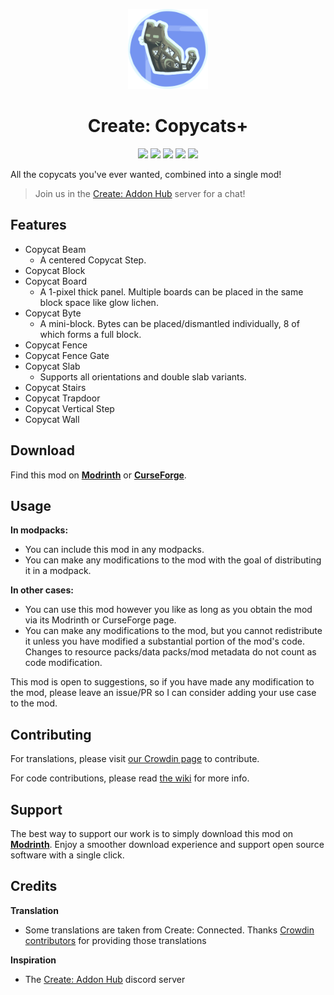 <p align="center"><img src="https://raw.githubusercontent.com/copycats-plus/copycats/main/src/main/resources/copycats_icon.png" alt="Logo" width="128"></p>

<h1 align="center">Create: Copycats+</h1>

<p align="center">
<a title="Supported versions" target="_blank" href="https://modrinth.com/project/copycats"><img src="https://cf.way2muchnoise.eu/versions/968398_all.svg"></a>
<a title="Modrinth" target="_blank" href="https://modrinth.com/project/copycats"><img src="https://img.shields.io/modrinth/dt/UT2M39wf?style=flat&label=Modrinth"></a>
<a title="CurseForge" target="_blank" href="https://legacy.curseforge.com/minecraft/mc-mods/copycats"><img src="https://img.shields.io/curseforge/dt/968398?style=flat&label=CurseForge"></a>
<a title="Crowdin" target="_blank" href="https://crowdin.com/project/copycats"><img src="https://badges.crowdin.net/copycats/localized.svg"></a>
<a title="Discord" target="_blank" href="https://discord.gg/3AvrppcgG3"><img src="https://img.shields.io/badge/Discord-%235865F2.svg?logo=discord&logoColor=white"></a>
</p>

All the copycats you've ever wanted, combined into a single mod!

> Join us in the [Create: Addon Hub](https://discord.gg/3AvrppcgG3) server for a chat!

## Features

- Copycat Beam
    - A centered Copycat Step.
- Copycat Block
- Copycat Board
    - A 1-pixel thick panel. Multiple boards can be placed in the same block space like glow lichen.
- Copycat Byte
    - A mini-block. Bytes can be placed/dismantled individually, 8 of which forms a full block.
- Copycat Fence
- Copycat Fence Gate
- Copycat Slab
    - Supports all orientations and double slab variants.
- Copycat Stairs
- Copycat Trapdoor
- Copycat Vertical Step
- Copycat Wall

## Download

Find this mod on [**Modrinth**](https://modrinth.com/mod/copycats) or
[**CurseForge**](https://legacy.curseforge.com/minecraft/mc-mods/copycats).

## Usage

**In modpacks:**

- You can include this mod in any modpacks.
- You can make any modifications to the mod with the goal of distributing it in a modpack.

**In other cases:**

- You can use this mod however you like as long as you obtain the mod via its Modrinth or CurseForge page.
- You can make any modifications to the mod, but you cannot redistribute it unless you have modified a substantial
  portion of the mod's code. Changes to resource packs/data packs/mod metadata do not count as code modification.

This mod is open to suggestions, so if you have made any modification to the mod, please leave an issue/PR so I can
consider adding your use case to the mod.

## Contributing

For translations, please visit [our Crowdin page](https://crowdin.com/project/copycats) to contribute.

For code contributions, please read [the wiki](https://github.com/copycats-plus/copycats/wiki) for more info.

## Support

The best way to support our work is to simply download this mod on
[**Modrinth**](https://modrinth.com/mod/copycats).
Enjoy a smoother download experience and support open source software with a single click.

## Credits

**Translation**

- Some translations are taken from Create: Connected.
  Thanks [Crowdin contributors](https://crowdin.com/project/create-connected-mod/members) for providing those
  translations

**Inspiration**

- The [Create: Addon Hub](https://discord.gg/3AvrppcgG3) discord server